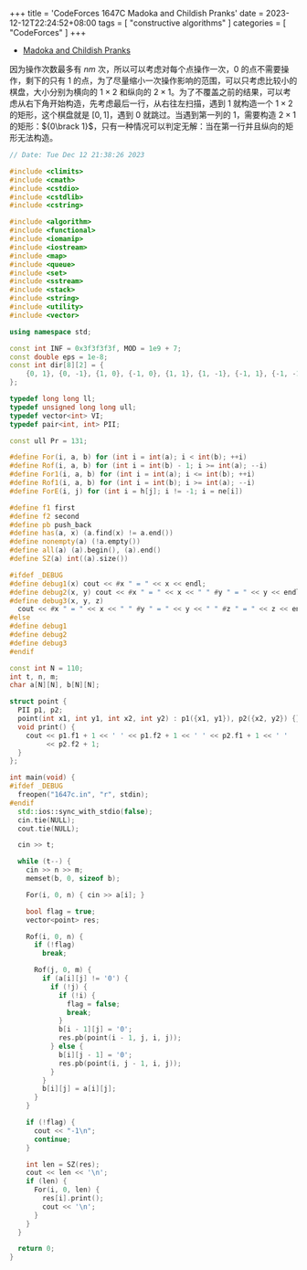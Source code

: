 +++
title = 'CodeForces 1647C Madoka and Childish Pranks'
date = 2023-12-12T22:24:52+08:00
tags = [ "constructive algorithms" ]
categories = [ "CodeForces" ]
+++

- [Madoka and Childish Pranks](https://vjudge.net/problem/CodeForces-1647c)

因为操作次数最多有 $nm$ 次，所以可以考虑对每个点操作一次，$0$ 的点不需要操作，剩下的只有 $1$ 的点，为了尽量缩小一次操作影响的范围，可以只考虑比较小的棋盘，大小分别为横向的 $1 \times 2$ 和纵向的 $2 \times 1$。为了不覆盖之前的结果，可以考虑从右下角开始构造，先考虑最后一行，从右往左扫描，遇到 $1$ 就构造一个 $1 \times 2$ 的矩形，这个棋盘就是 $[0, 1]$，遇到 $0$ 就跳过。当遇到第一列的 $1$，需要构造 $2 \times 1$ 的矩形：${0\brack 1}$，只有一种情况可以判定无解：当在第一行并且纵向的矩形无法构造。

```cpp
// Date: Tue Dec 12 21:38:26 2023

#include <climits>
#include <cmath>
#include <cstdio>
#include <cstdlib>
#include <cstring>

#include <algorithm>
#include <functional>
#include <iomanip>
#include <iostream>
#include <map>
#include <queue>
#include <set>
#include <sstream>
#include <stack>
#include <string>
#include <utility>
#include <vector>

using namespace std;

const int INF = 0x3f3f3f3f, MOD = 1e9 + 7;
const double eps = 1e-8;
const int dir[8][2] = {
    {0, 1}, {0, -1}, {1, 0}, {-1, 0}, {1, 1}, {1, -1}, {-1, 1}, {-1, -1},
};

typedef long long ll;
typedef unsigned long long ull;
typedef vector<int> VI;
typedef pair<int, int> PII;

const ull Pr = 131;

#define For(i, a, b) for (int i = int(a); i < int(b); ++i)
#define Rof(i, a, b) for (int i = int(b) - 1; i >= int(a); --i)
#define For1(i, a, b) for (int i = int(a); i <= int(b); ++i)
#define Rof1(i, a, b) for (int i = int(b); i >= int(a); --i)
#define ForE(i, j) for (int i = h[j]; i != -1; i = ne[i])

#define f1 first
#define f2 second
#define pb push_back
#define has(a, x) (a.find(x) != a.end())
#define nonempty(a) (!a.empty())
#define all(a) (a).begin(), (a).end()
#define SZ(a) int((a).size())

#ifdef _DEBUG
#define debug1(x) cout << #x " = " << x << endl;
#define debug2(x, y) cout << #x " = " << x << " " #y " = " << y << endl;
#define debug3(x, y, z)                                                        \
  cout << #x " = " << x << " " #y " = " << y << " " #z " = " << z << endl;
#else
#define debug1
#define debug2
#define debug3
#endif

const int N = 110;
int t, n, m;
char a[N][N], b[N][N];

struct point {
  PII p1, p2;
  point(int x1, int y1, int x2, int y2) : p1({x1, y1}), p2({x2, y2}) {}
  void print() {
    cout << p1.f1 + 1 << ' ' << p1.f2 + 1 << ' ' << p2.f1 + 1 << ' '
         << p2.f2 + 1;
  }
};

int main(void) {
#ifdef _DEBUG
  freopen("1647c.in", "r", stdin);
#endif
  std::ios::sync_with_stdio(false);
  cin.tie(NULL);
  cout.tie(NULL);

  cin >> t;

  while (t--) {
    cin >> n >> m;
    memset(b, 0, sizeof b);

    For(i, 0, n) { cin >> a[i]; }

    bool flag = true;
    vector<point> res;

    Rof(i, 0, n) {
      if (!flag)
        break;

      Rof(j, 0, m) {
        if (a[i][j] != '0') {
          if (!j) {
            if (!i) {
              flag = false;
              break;
            }
            b[i - 1][j] = '0';
            res.pb(point(i - 1, j, i, j));
          } else {
            b[i][j - 1] = '0';
            res.pb(point(i, j - 1, i, j));
          }
        }
        b[i][j] = a[i][j];
      }
    }

    if (!flag) {
      cout << "-1\n";
      continue;
    }

    int len = SZ(res);
    cout << len << '\n';
    if (len) {
      For(i, 0, len) {
        res[i].print();
        cout << '\n';
      }
    }
  }

  return 0;
}
```
